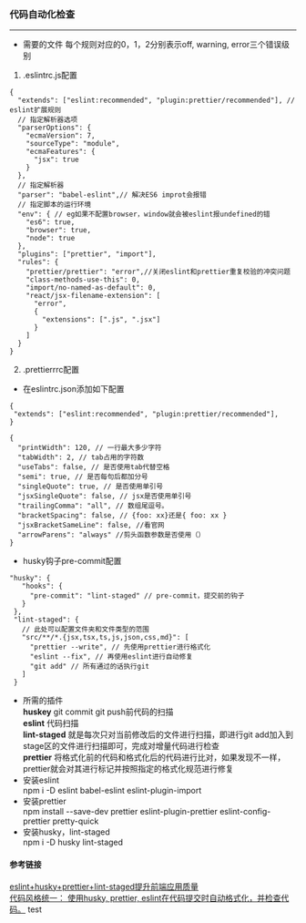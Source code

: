 ### 代码自动化检查  
--- 
- 需要的文件  每个规则对应的0，1，2分别表示off, warning, error三个错误级别
1. .eslintrc.js配置  
```
{
  "extends": ["eslint:recommended", "plugin:prettier/recommended"], // eslint扩展规则
  // 指定解析器选项
  "parserOptions": {
    "ecmaVersion": 7,
    "sourceType": "module",
    "ecmaFeatures": {
      "jsx": true
    }
  },
  // 指定解析器
  "parser": "babel-eslint",// 解决ES6 improt会报错
  // 指定脚本的运行环境
  "env": { // eg如果不配置browser，window就会被eslint报undefined的错
    "es6": true,
    "browser": true,
    "node": true
  },
  "plugins": ["prettier", "import"],
  "rules": {
    "prettier/prettier": "error",//关闭eslint和prettier重复校验的冲突问题
    "class-methods-use-this": 0,
    "import/no-named-as-default": 0,
    "react/jsx-filename-extension": [
      "error",
      {
        "extensions": [".js", ".jsx"]
      }
    ]
  }
}
```
2. .prettierrrc配置  
- 在eslintrc.json添加如下配置  
```
{
 "extends": ["eslint:recommended", "plugin:prettier/recommended"],
}
```  
```
{
  "printWidth": 120, // 一行最大多少字符
  "tabWidth": 2, // tab占用的字符数
  "useTabs": false, // 是否使用tab代替空格
  "semi": true, // 是否每句后都加分号
  "singleQuote": true, // 是否使用单引号
  "jsxSingleQuote": false, // jsx是否使用单引号
  "trailingComma": "all", // 数组尾逗号。
  "bracketSpacing": false, // {foo: xx}还是{ foo: xx }
  "jsxBracketSameLine": false, //看官网
  "arrowParens": "always" //剪头函数参数是否使用（）
}
```
 - husky钩子pre-commit配置  
 ```
 "husky": {
    "hooks": {
      "pre-commit": "lint-staged" // pre-commit，提交前的钩子
    }
  },
  "lint-staged": {
    // 此处可以配置文件夹和文件类型的范围
    "src/**/*.{jsx,tsx,ts,js,json,css,md}": [
      "prettier --write", // 先使用prettier进行格式化
      "eslint --fix", // 再使用eslint进行自动修复
      "git add" // 所有通过的话执行git
    ]
  }
 ```
- 所需的插件  
**huskey** git commit git push前代码的扫描  
**eslint** 代码扫描  
**lint-staged**  就是每次只对当前修改后的文件进行扫描，即进行git add加入到stage区的文件进行扫描即可，完成对增量代码进行检查   
**prettier** 将格式化前的代码和格式化后的代码进行比对，如果发现不一样，prettier就会对其进行标记并按照指定的格式化规范进行修复  
- 安装eslint  
npm i -D eslint babel-eslint eslint-plugin-import  
- 安装prettier  
npm install --save-dev prettier eslint-plugin-prettier eslint-config-prettier pretty-quick  
- 安装husky，lint-staged    
npm i -D husky lint-staged  
#### 参考链接  
[eslint+husky+prettier+lint-staged提升前端应用质量](https://juejin.im/post/5c67fcaae51d457fcb4078c9)   
[代码风格统一： 使用husky, prettier, eslint在代码提交时自动格式化，并检查代码。](https://juejin.im/post/5bf36163e51d45360069e0e8) 
test
